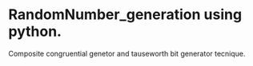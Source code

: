 # RandomNumber_generation using python.
Composite congruential genetor and tauseworth bit generator tecnique.

